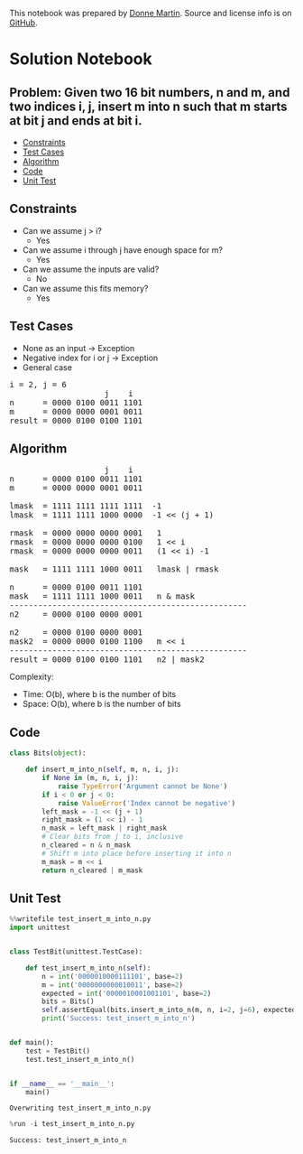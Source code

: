This notebook was prepared by [Donne Martin](https://github.com/donnemartin). Source and license info is on [GitHub](https://github.com/donnemartin/interactive-coding-challenges).

# Solution Notebook

## Problem: Given two 16 bit numbers, n and m, and two indices i, j, insert m into n such that m starts at bit j and ends at bit i.

- [Constraints](#Constraints)
- [Test Cases](#Test-Cases)
- [Algorithm](#Algorithm)
- [Code](#Code)
- [Unit Test](#Unit-Test)

## Constraints

- Can we assume j > i?
  - Yes
- Can we assume i through j have enough space for m?
  - Yes
- Can we assume the inputs are valid?
  - No
- Can we assume this fits memory?
  - Yes

## Test Cases

- None as an input -> Exception
- Negative index for i or j -> Exception
- General case

<pre>
i = 2, j = 6
                    j    i
n      = 0000 0100 0011 1101
m      = 0000 0000 0001 0011
result = 0000 0100 0100 1101
</pre>

## Algorithm

<pre>
                    j    i
n      = 0000 0100 0011 1101
m      = 0000 0000 0001 0011

lmask  = 1111 1111 1111 1111  -1
lmask  = 1111 1111 1000 0000  -1 << (j + 1)

rmask  = 0000 0000 0000 0001   1
rmask  = 0000 0000 0000 0100   1 << i
rmask  = 0000 0000 0000 0011   (1 << i) -1

mask   = 1111 1111 1000 0011   lmask | rmask

n      = 0000 0100 0011 1101
mask   = 1111 1111 1000 0011   n & mask 
--------------------------------------------------
n2     = 0000 0100 0000 0001

n2     = 0000 0100 0000 0001
mask2  = 0000 0000 0100 1100   m << i
--------------------------------------------------
result = 0000 0100 0100 1101   n2 | mask2
</pre>

Complexity:

- Time: O(b), where b is the number of bits
- Space: O(b), where b is the number of bits

## Code

```python
class Bits(object):

    def insert_m_into_n(self, m, n, i, j):
        if None in (m, n, i, j):
            raise TypeError('Argument cannot be None')
        if i < 0 or j < 0:
            raise ValueError('Index cannot be negative')
        left_mask = -1 << (j + 1)
        right_mask = (1 << i) - 1
        n_mask = left_mask | right_mask
        # Clear bits from j to i, inclusive
        n_cleared = n & n_mask
        # Shift m into place before inserting it into n
        m_mask = m << i
        return n_cleared | m_mask
```

## Unit Test

```python
%%writefile test_insert_m_into_n.py
import unittest


class TestBit(unittest.TestCase):

    def test_insert_m_into_n(self):
        n = int('0000010000111101', base=2)
        m = int('0000000000010011', base=2)
        expected = int('0000010001001101', base=2)
        bits = Bits()
        self.assertEqual(bits.insert_m_into_n(m, n, i=2, j=6), expected)
        print('Success: test_insert_m_into_n')


def main():
    test = TestBit()
    test.test_insert_m_into_n()


if __name__ == '__main__':
    main()
```

    Overwriting test_insert_m_into_n.py

```python
%run -i test_insert_m_into_n.py
```

    Success: test_insert_m_into_n
